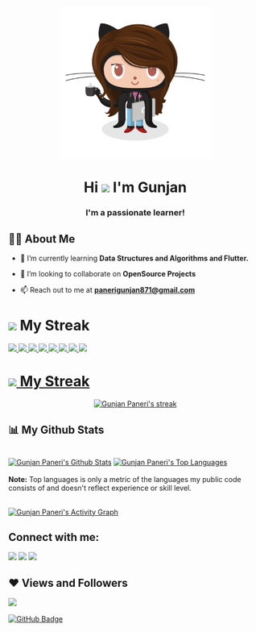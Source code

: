 <p align="center">
<a align="center"><img src="https://raw.githubusercontent.com/DeepaPrasanna/DeepaPrasanna/master/images/femalecodertocat.png" width="300px"> </a>
</p>


<h1 align="center">Hi <img src="https://raw.githubusercontent.com/MartinHeinz/MartinHeinz/master/wave.gif" width="30px"> I'm Gunjan</h1>
<h3 align="center">I'm a passionate learner!</h3>


## 🙋‍♂️ About Me

- 🌱 I’m currently learning **Data Structures and Algorithms and Flutter.**

- 👯 I’m looking to collaborate on **OpenSource Projects**

- 📫 Reach out to me at **panerigunjan871@gmail.com**


<h1/><img src="https://raw.githubusercontent.com/JayantGoel001/JayantGoel001/master/GIF/github.gif" width="50px"/> My Streak</h1>
    
<p align="left"> 
    <a href="https://www.java.com" target="_blank"> <img src="https://img.icons8.com/color/48/000000/java-coffee-cup-logo.png"/> </a>
    <a href="https://www.w3.org/html/" target="_blank"> <img src="https://img.icons8.com/color/48/000000/html-5.png"/> </a> 
    <a href="https://www.w3schools.com/css/" target="_blank"> <img src="https://img.icons8.com/color/48/000000/css3.png"/> </a> 
    <a href="https://www.python.org" target="_blank"> <img src="https://img.icons8.com/color/48/000000/python.png"/> </a>
    <a href="https://firebase.google.com/" target="_blank"> <img src="https://img.icons8.com/color/48/000000/firebase.png"/> </a> 
    <a href="https://git-scm.com/" target="_blank"> <img src="https://img.icons8.com/color/48/000000/git.png"/> </a>
    <a href="https://c++.google.com/" target="_blank"> <img src="https://img.icons8.com/color/48/000000/c-plus-plus-logo.png"/> </a>
    <a href="https://flutter.dev/" target="_blank">
    <img src="https://img.icons8.com/fluency/48/000000/flutter.png"/>
</p>
    
<h1/><img src="https://camo.githubusercontent.com/63371d36886ee658f5a97401f393e1ab1684b2fd3de674b8f5efc7d410b2a3d0/68747470733a2f2f6d656469612e67697068792e636f6d2f6d656469612f57556c706c634d704f43456d5447427442572f67697068792e676966" width="50px"/> My Streak</h1>
    
<p align="center">
    <a href="https://github.com/iamgunjan/github-readme-streak-stats">
        <img title="🔥 Get streak stats for your profile at git.io/streak-stats" alt="Gunjan Paneri's streak" src="https://github-readme-streak-stats.herokuapp.com/?user=iamgunjan&theme=black-ice&hide_border=true&stroke=0000&background=060A0CD0"/>
    </a>
</p>


## 📊 My Github Stats

  <br/>
    <a href="https://github.com/iamgunjan/github-readme-stats"><img alt="Gunjan Paneri's Github Stats" src="https://github-readme-stats.vercel.app/api?username=iamgunjan&show_icons=true&count_private=true&theme=react&hide_border=true&bg_color=0D1117" /></a>
  <a href="https://github.com/iamgunjan/github-readme-stats"><img alt="Gunjan Paneri's Top Languages" src="https://github-readme-stats.vercel.app/api/top-langs/?username=iamgunjan&langs_count=8&count_private=true&layout=compact&theme=react&hide_border=true&bg_color=0D1117" /></a>

  <br/>
<br>
  <b>Note:</b> Top languages is only a metric of the languages my public code consists of and doesn't reflect experience or skill level.


<br/>
<br>

<a href="https://github.com/iamgunjan/github-readme-activity-graph"><img alt="Gunjan Paneri's Activity Graph" src="https://activity-graph.herokuapp.com/graph?username=iamgunjan&bg_color=0D1117&color=5BCDEC&line=5BCDEC&point=FFFFFF&hide_border=true" /></a>

## Connect with me:
<p align="left">

<a href = "https://www.linkedin.com/in/gunjanpaneri871/"><img src="https://img.icons8.com/fluent/48/000000/linkedin.png"/></a>
<a href = "https://twitter.com/gunjan_paneri"><img src="https://img.icons8.com/fluent/48/000000/twitter.png"/></a>
<a href = "https://www.youtube.com/channel/UCpwPUtcsdwetPI0W7wa8HtA"><img src="https://img.icons8.com/color/48/000000/youtube-play.png"/></a>

</p>

## ❤ Views and Followers
<a href="https://github.com/Meghna-DAS/github-profile-views-counter">
    <img src="https://komarev.com/ghpvc/?username=iamgunjan">
</a>

<a href="https://github.com/iamgunjan?tab=followers"><img src="https://img.shields.io/github/followers/iamgunjan?label=Followers&style=social" alt="GitHub Badge"></a> 
